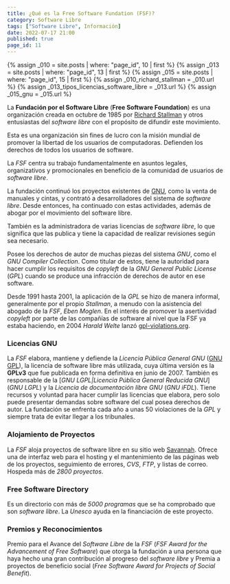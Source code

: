 ```yaml
---
title: ¿Qué es la Free Software Fundation (FSF)?
category: Software Libre
tags: ["Software Libre", Información]
date: 2022-07-17 21:00
published: true
page_id: 11
---
```


{% assign _010 = site.posts | where: "page_id", 10 | first %}
{% assign _013 = site.posts | where: "page_id", 13 | first %}
{% assign _015 = site.posts | where: "page_id", 15 | first %}
{% assign _010_richard_stallman               = _010.url %}
{% assign _013_tipos_licencias_software_libre = _013.url %}
{% assign _015_gnu                            = _015.url %}

La **Fundación por el Software Libre** (**Free Software Foundation**) es una organización creada en octubre de 1985 por <a href="{{_010_richard_stallman}}">Richard Stallman</a> y otros entusiastas del *software libre* con el propósito de difundir este movimiento.

Esta es una organización sin fines de lucro con la misión mundial de promover la libertad de los usuarios de computadoras. Defienden los derechos de todos los usuarios de software.

La *FSF* centra su trabajo fundamentalmente en asuntos legales, organizativos y promocionales en beneficio de la comunidad de usuarios de *software libre*.

La fundación continuó los proyectos existentes de <a href="{{_015_gnu}}">GNU</a>, como la venta de manuales y cintas, y contrató a desarrolladores del sistema de *software libre*. Desde entonces, ha continuado con estas actividades, además de abogar por el movimiento del software libre.

También es la administradora de varias licencias de *software libre*, lo que significa que las publica y tiene la capacidad de realizar revisiones según sea necesario.

Posee los derechos de autor de muchas piezas del sistema *GNU*, como el *GNU Compiler Collection*. Como titular de estos, tiene la autoridad para hacer cumplir los requisitos de *copyleft* de la *GNU General Public License* (*GPL*) cuando se produce una infracción de derechos de autor en ese software.

Desde 1991 hasta 2001, la aplicación de la *GPL* se hizo de manera informal, generalmente por el propio *Stallman*, a menudo con la asistencia del abogado de la *FSF*, *Eben Moglen*. En el interés de promover la asertividad *copyleft* por parte de las compañías de software al nivel que la FSF ya estaba haciendo, en 2004 *Harald Welte* lanzó <a href="https://gpl-violations.org" target="_blank">gpl-violations.org</a>.

<div id="Licencias GNU"></div>

### Licencias GNU

La *FSF* elabora, mantiene y defiende la *Licencia Pública General GNU* (<a href="{{_013_tipos_licencias_software_libre}}#GNU LGPL">GNU GPL</a>), la licencia de software libre más utilizada, cuya última versión es la **GPLv3** que fue publicada en forma definitiva en junio de 2007. También es responsable de la [*GNU LGPL\|Licencia Pública General Reducida GNU*] (*GNU LGPL*) y la *Licencia de documentación libre GNU* (*GNU iFDL*). Tiene recursos y voluntad para hacer cumplir las licencias que elabora, pero solo puede presentar demandas sobre software del cual posea derechos de autor. La fundación se enfrenta cada año a unas 50 violaciones de la *GPL* y siempre trata de evitar llegar a los tribunales.

<div id="Alojamiento de Proyectos"></div>

### Alojamiento de Proyectos

La *FSF* aloja proyectos de software libre en su sitio web <a href="https://savannah.gnu.org/" target="_blank">Savannah</a>. Ofrece una de interfaz web para el hosting y el mantenimiento de las páginas web de los proyectos, seguimiento de errores, *CVS*, *FTP*, y listas de correo. Hospeda más de *2800 proyectos*.

<div id="Free Software Directory"></div>

### Free Software Directory

Es un directorio con más de *5000 programas* que se ha comprobado que son *software libre*. La *Unesco* ayuda en la financiación de este proyecto.

<div id="Premios y Reconocimientos"></div>

### Premios y Reconocimientos

Premio para el Avance del *Software Libre* de la *FSF* (*FSF Award for the Advancement of Free Software*) que otorga la fundación a una persona que haya hecho una gran contribución al progreso del *software libre* y Premia a proyectos de beneficio social (*Free Software Award for Projects of Social Benefit*).